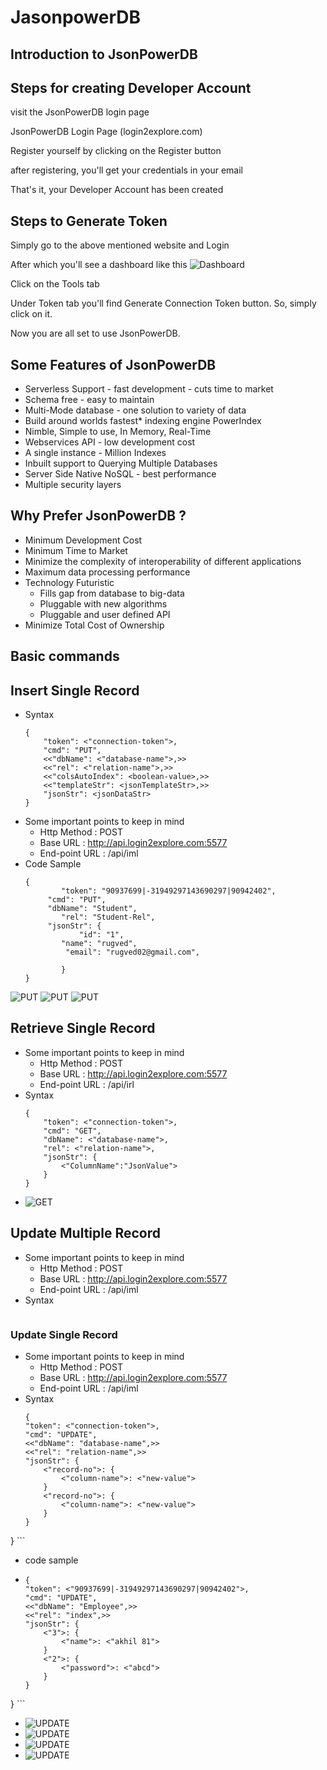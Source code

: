 # JasonpowerDB
## Introduction to JsonPowerDB

## Steps for creating Developer Account
visit the JsonPowerDB login page

JsonPowerDB Login Page (login2explore.com)

Register yourself by clicking on the Register button

after registering, you'll get your credentials in your email

That's it, your Developer Account has been created

## Steps to Generate Token
Simply go to the above mentioned website and Login

After which you'll see a dashboard like this
![Dashboard](/Images/dashboard.png)

Click on the Tools tab

Under Token tab you'll find Generate Connection Token button. So, simply click on it.

Now you are all set to use JsonPowerDB.

## Some Features of JsonPowerDB
- Serverless Support - fast development - cuts time to market
- Schema free - easy to maintain
- Multi-Mode database - one solution to variety of data
- Build around worlds fastest* indexing engine PowerIndex
- Nimble, Simple to use, In Memory, Real-Time
-  Webservices API - low development cost
- A single instance - Million Indexes
- Inbuilt support to Querying Multiple Databases
- Server Side Native NoSQL - best performance
- Multiple security layers

## Why Prefer JsonPowerDB ?
- Minimum Development Cost
- Minimum Time to Market
- Minimize the complexity of interoperability of different applications
- Maximum data processing performance
- Technology Futuristic
	- Fills gap from database to big-data
	- Pluggable with new algorithms
	- Pluggable and user defined API
- Minimize Total Cost of Ownership

## Basic commands
## Insert Single Record

- Syntax
	```
	{
		"token": <"connection-token">,
		"cmd": "PUT",
		<<"dbName": <"database-name">,>>
		<<"rel": <"relation-name">,>>
		<<"colsAutoIndex": <boolean-value>,>>
		<<"templateStr": <jsonTemplateStr>,>>
		"jsonStr": <jsonDataStr>
	}
	
- Some important points to keep in mind
	- Http Method : POST
	- Base URL : http://api.login2explore.com:5577
	- End-point URL : /api/iml 
-  Code Sample
	```
	{
    		"token": "90937699|-31949297143690297|90942402",
   		 "cmd": "PUT",
   		 "dbName": "Student",
    		"rel": "Student-Rel",
   		 "jsonStr": {
        		"id": "1",
			"name": "rugved",
       		 "email": "rugved02@gmail.com",
       
    		}
	}
	```
![PUT](/Images/put1.png)
![PUT](/Images/put2.png)
![PUT](/Images/put4.png)

## Retrieve Single Record
- Some important points to keep in mind
	- Http Method : POST
	- Base URL : http://api.login2explore.com:5577
	- End-point URL : /api/irl 
- Syntax
	```
	{
		"token": <"connection-token">,
		"cmd": "GET",
		"dbName": <"database-name">,
		"rel": <"relation-name">,
		"jsonStr": {
			<"ColumnName":"JsonValue">
    	}
	}
	```
- ![GET](/Images/get1.png)


## Update Multiple Record
- Some important points to keep in mind
	- Http Method : POST
	- Base URL : http://api.login2explore.com:5577
	- End-point URL : /api/iml 
- Syntax
	```
	
### Update Single Record
- Some important points to keep in mind
	- Http Method : POST
	- Base URL : http://api.login2explore.com:5577
	- End-point URL : /api/iml 
- Syntax
	```
	{
    "token": <"connection-token">,
    "cmd": "UPDATE",
    <<"dbName": "database-name",>>
    <<"rel": "relation-name",>>
    "jsonStr": {
        <"record-no">: {
            <"column-name">: <"new-value">
        }
        <"record-no">: {
            <"column-name">: <"new-value">
        }
    }
}
	```
- code sample 
- 	```
	{
    "token": <"90937699|-31949297143690297|90942402">,
    "cmd": "UPDATE",
    <<"dbName": "Employee",>>
    <<"rel": "index",>>
    "jsonStr": {
        <"3">: {
            <"name">: <"akhil 81">
        }
        <"2">: {
            <"password">: <"abcd">
        }
    }
}
	```
- ![UPDATE](/Images/update1.png)
- ![UPDATE](/Images/update2.png)
- ![UPDATE](/Images/update3.png)
- ![UPDATE](/Images/update4.png)

